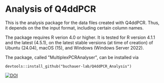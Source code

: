 # Analysis of Q4ddPCR
This is the analysis package for the data files created with Q4ddPCR.
Thus, it depends on the the input format, including certain column names.


The package requires R verion 4.0 or higher. It is tested for R version 4.1.1 and the latest (4.5.1), on the latest stable versions (at time of creation) of Ubuntu (24.04), macOS (15), and Windows (Windows Server 2022).

The package, called "MultiplexPCRAnalyser", can be installed via

 ```devtools::install_github("buchauer-lab/Q4ddPCR_Analysis")```


[![DOI](https://zenodo.org/badge/DOI/10.5281/zenodo.15791355.svg)](https://doi.org/10.5281/zenodo.15791355)

